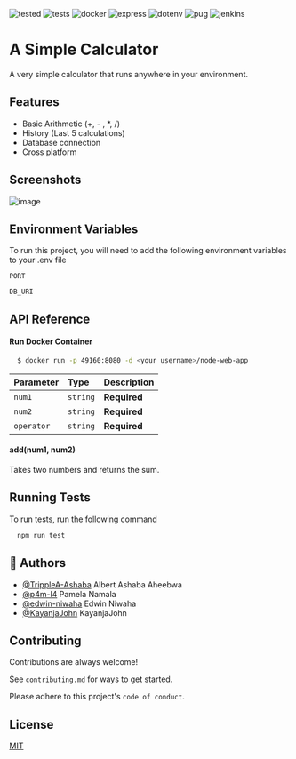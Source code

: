 ![tested](https://img.shields.io/badge/tested-75%25-green) ![tests](https://img.shields.io/badge/tests-19%20passed%2C%200%20failed-brightgreen)
![docker](https://img.shields.io/badge/docker%20build-automated-blue) ![express](https://img.shields.io/badge/express-v4.18.2-blue) ![dotenv](https://img.shields.io/badge/dotenv-v16.0.3-yellow) ![pug](https://img.shields.io/badge/pug-v3.0.2-red) ![jenkins](https://img.shields.io/badge/jenkins-CI%2FCD-brightgreen)

# A Simple Calculator

A very simple calculator that runs anywhere in your environment.

## Features

- Basic Arithmetic (+, - , \*, /)
- History (Last 5 calculations)
- Database connection
- Cross platform

## Screenshots

![image](https://user-images.githubusercontent.com/102288573/222350044-c1f07912-3584-4b99-82e4-f20370b7861f.png)

## Environment Variables

To run this project, you will need to add the following environment variables to your .env file

`PORT`

`DB_URI`

## API Reference

#### Run Docker Container

```bash
  $ docker run -p 49160:8080 -d <your username>/node-web-app
```

| Parameter  | Type     | Description  |
| :--------- | :------- | :----------- |
| `num1`     | `string` | **Required** |
| `num2`     | `string` | **Required** |
| `operator` | `string` | **Required** |

#### add(num1, num2)

Takes two numbers and returns the sum.

## Running Tests

To run tests, run the following command

```bash
  npm run test
```

## 🚀 Authors

- [@TrippleA-Ashaba](https://www.github.com/octokatherine) Albert Ashaba Aheebwa
- [@p4m-l4](https://github.com/p4m-l4) Pamela Namala
- [@edwin-niwaha](https://github.com/edwin-niwaha) Edwin Niwaha
- [@KayanjaJohn](https://github.com/KayanjaJohn) KayanjaJohn

## Contributing

Contributions are always welcome!

See `contributing.md` for ways to get started.

Please adhere to this project's `code of conduct`.

## License

[MIT](https://choosealicense.com/licenses/mit/)
